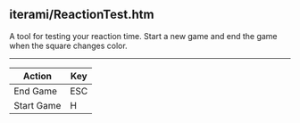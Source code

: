 iterami/ReactionTest.htm
------------------------

A tool for testing your reaction time. Start a new game and end the game when the square changes color.

---

Action     | Key
-----------|----
End Game   | ESC
Start Game | H
